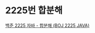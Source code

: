# 2225번 합분해

[백준 2225 자바 - 합분해 (BOJ 2225 JAVA)](https://nahwasa.com/entry/%EB%B0%B1%EC%A4%80-2225-%EC%9E%90%EB%B0%94-%ED%95%A9%EB%B6%84%ED%95%B4-BOJ-2225-JAVA)
